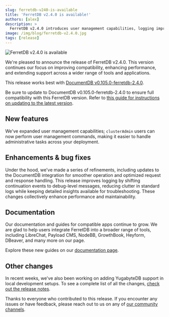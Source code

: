 ```yaml
---
slug: ferretdb-v240-is-available
title: 'FerretDB v2.4.0 is available!'
authors: [alex]
description: >
  FerretDB v2.4.0 introduces user management capabilities, logging improvements, and enhanced compatibility with DocumentDB v0.105.0-ferretdb-2.4.0.
image: /img/blog/ferretdb-v2.4.0.jpg
tags: [release]
---
```


![FerretDB v2.4.0 is available](/img/blog/ferretdb-v2.4.0.jpg)

We're pleased to announce the release of FerretDB v2.4.0.
This version continues our focus on improving compatibility, enhancing performance, and extending support across a wider range of tools and applications.

<!--truncate-->

This release works best with [DocumentDB v0.105.0-ferretdb-2.4.0](https://github.com/FerretDB/documentdb/releases/tag/v0.105.0-ferretdb-2.4.0).

Be sure to update to DocumentDB v0.105.0-ferretdb-2.4.0 to ensure full compatibility with this FerretDB version.
Refer to [this guide for instructions on updating to the latest version](https://docs.ferretdb.io/installation/ferretdb/docker/#updating-to-a-new-version).

## New features

We've expanded user management capabilities; `clusterAdmin` users can now perform user management commands, making it easier to handle administrative tasks across your deployment.

## Enhancements & bug fixes

Under the hood, we've made a series of refinements, including updates to the DocumentDB integration for smoother operation and optimized request and response handling.
This release improves logging by shifting continuation events to debug-level messages, reducing clutter in standard logs while keeping detailed insights available for troubleshooting.
These changes collectively enhance performance and maintainability.

## Documentation

Our documentation and guides for compatible apps continue to grow.
We are glad to help users integrate FerretDB into a broader range of tools, including LibreChat, Payload CMS, NodeBB, GrowthBook, Heyform, DBeaver, and many more on our page.

Explore these new guides on our [documentation page](https://docs.ferretdb.io/compatible-applications/).

## Other changes

In recent weeks, we've also been working on adding YugabyteDB support in local development setups.
To see a complete list of all the changes, [check out the release notes](https://github.com/FerretDB/FerretDB/releases/tag/v2.4.0).

Thanks to everyone who contributed to this release.
If you encounter any issues or have feedback, please reach out to us on any of [our community channels](https://docs.ferretdb.io/#community).
